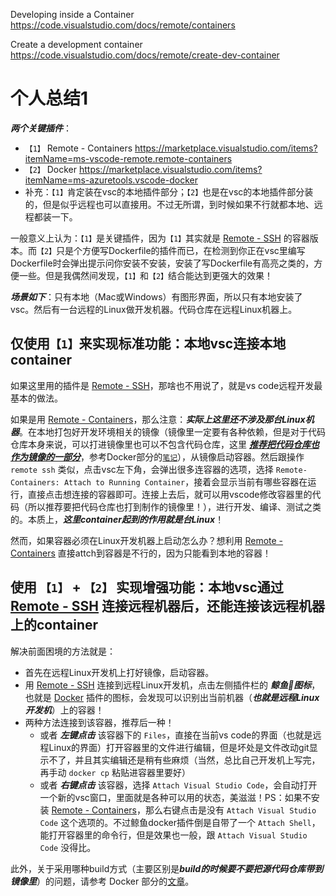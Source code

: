 
Developing inside a Container https://code.visualstudio.com/docs/remote/containers

Create a development container https://code.visualstudio.com/docs/remote/create-dev-container

# 个人总结1

***两个关键插件***：
- `【1】` Remote - Containers https://marketplace.visualstudio.com/items?itemName=ms-vscode-remote.remote-containers
- `【2】` Docker https://marketplace.visualstudio.com/items?itemName=ms-azuretools.vscode-docker
- 补充：`【1】`肯定装在vsc的本地插件部分；`【2】`也是在vsc的本地插件部分装的，但是似乎远程也可以直接用。不过无所谓，到时候如果不行就都本地、远程都装一下。

一般意义上认为：`【1】`是关键插件，因为`【1】`其实就是 [Remote - SSH](https://marketplace.visualstudio.com/items?itemName=ms-vscode-remote.remote-ssh) 的容器版本。而`【2】`只是个方便写Dockerfile的插件而已，在检测到你正在vsc里编写Dockerfile时会弹出提示问你安装不安装，安装了写Dockerfile有高亮之类的，方便一些。但是我偶然间发现，`【1】`和`【2】`结合能达到更强大的效果！

***场景如下***：只有本地（Mac或Windows）有图形界面，所以只有本地安装了vsc。然后有一台远程的Linux做开发机器。代码仓库在远程Linux机器上。

## 仅使用`【1】`来实现标准功能：本地vsc连接本地container

如果这里用的插件是 [Remote - SSH]()，那啥也不用说了，就是vs code远程开发最基本的做法。

如果是用 [Remote - Containers]()，那么注意：***实际上这里还不涉及那台Linux机器***。在本地打包好开发环境相关的镜像（镜像里一定要有各种依赖，但是对于代码仓库本身来说，可以打进镜像里也可以不包含代码仓库，这里 ***<ins>推荐把代码仓库也作为镜像的一部分</ins>***，参考Docker部分的[`笔记`](../../../../new_trends/Docker/articles/article1.md)），从镜像启动容器。然后跟操作 `remote ssh` 类似，点击vsc左下角，会弹出很多连容器的选项，选择 `Remote-Containers: Attach to Running Container`，接着会显示当前有哪些容器在运行，直接点击想连接的容器即可。连接上去后，就可以用vscode修改容器里的代码（所以推荐要把代码仓库也打到制作的镜像里！），进行开发、编译、测试之类的。本质上，***这里container起到的作用就是台Linux***！

然而，如果容器必须在Linux开发机器上启动怎么办？想利用 [Remote - Containers]() 直接attch到容器是不行的，因为只能看到本地的容器！

## 使用 `【1】` + `【2】` 实现增强功能：本地vsc通过 [Remote - SSH](https://marketplace.visualstudio.com/items?itemName=ms-vscode-remote.remote-ssh) 连接远程机器后，还能连接该远程机器上的container

解决前面困境的方法就是：
- 首先在远程Linux开发机上打好镜像，启动容器。
- 用 [Remote - SSH]() 连接到远程Linux开发机，点击左侧插件栏的 ***鲸鱼🐳图标***，也就是 [Docker]() 插件的图标，会发现可以识别出当前机器（***也就是远程Linux开发机***）上的容器！
- 两种方法连接到该容器，推荐后一种！
  * 或者 ***左键点击*** 该容器下的 `Files`，直接在当前vs code的界面（也就是远程Linux的界面）打开容器里的文件进行编辑，但是坏处是文件改动git显示不了，并且其实编辑还是稍有些麻烦（当然，总比自己开发机上写完，再手动 `docker cp` 粘贴进容器里要好）
  * 或者 ***右键点击*** 该容器，选择 `Attach Visual Studio Code`，会自动打开一个新的vsc窗口，里面就是各种可以用的状态，美滋滋！PS：如果不安装 [Remote - Containers]()，那么右键点击是没有 `Attach Visual Studio Code` 这个选项的。不过鲸鱼docker插件倒是自带了一个 `Attach Shell`，能打开容器里的命令行，但是效果也一般，跟 `Attach Visual Studio Code` 没得比。

此外，关于采用哪种build方式（主要区别是***build的时候要不要把源代码仓库带到镜像里***）的问题，请参考 Docker 部分的[文章](../../../../new_trends/Docker/articles/article1.md)。
